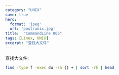 ```yaml
---
category: "UNIX"
cave: true
hero:
  format: 'jpeg'
  url: 'post/unix.jpg'
title:  "CommandLine 005"
tags: [Linux, UNIX]
excerpt: "查找大文件"
---
```

查找大文件:

```sh
find -type f -exec du -sh {} + | sort -rh | head
```

